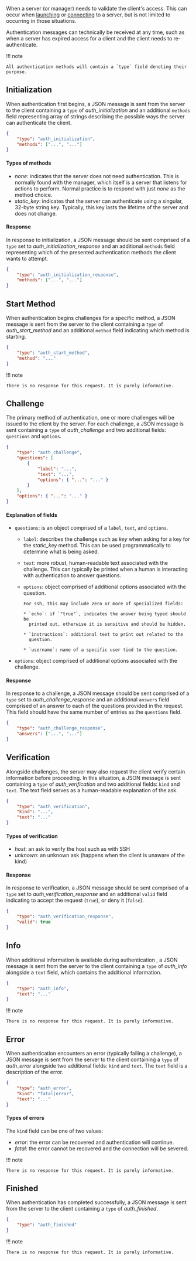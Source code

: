 When a server (or manager) needs to validate the client's access. This can
occur when [launching][launch] or [connecting][connect] to a server, but is not
limited to occurring in those situations.

Authentication messages can technically be received at any time, such as when a
server has expired access for a client and the client needs to re-authenticate.

!!! note

    All authentication methods will contain a `type` field denoting their
    purpose.

## Initialization

<div class="grid" markdown>

When authentication first begins, a JSON message is sent from the server to the
client containing a `type` of *auth_initialization* and an additional `methods`
field representing array of strings describing the possible ways the server can
authenticate the client.

```json title="Request"
{
    "type": "auth_initialization",
    "methods": ["...", "..."]
}
```

</div>

#### Types of methods

* *none*: indicates that the server does not need authentication. This is
  normally found with the manager, which itself is a server that listens for
  actions to perform. Normal practice is to respond with just *none* as the
  method choice.
* *static_key*: indicates that the server can authenticate using a singular,
  32-byte string key. Typically, this key lasts the lifetime of the server and
  does not change.

#### Response

<div class="grid" markdown>

In response to initialization, a JSON message should be sent comprised of a
`type` set to *auth_initialization_response* and an additional `methods` field
representing which of the presented authentication methods the client wants to
attempt.

```json title="Response"
{
    "type": "auth_initialization_response",
    "methods": ["...", "..."]
}
```

</div>

## Start Method

<div class="grid" markdown>

When authentication begins challenges for a specific method, a JSON message is
sent from the server to the client containing a `type` of *auth_start_method*
and an additional `method` field indicating which method is starting.

```json title="Request"
{
    "type": "auth_start_method",
    "method": "..."
}
```

</div>

!!! note

    There is no response for this request. It is purely informative.

## Challenge

<div class="grid" markdown>

The primary method of authentication, one or more challenges will be issued to
the client by the server. For each challenge, a JSON message is sent containing
a `type` of *auth_challenge* and two additional fields: `questions` and
`options`.

```json title="Request"
{
    "type": "auth_challenge",
    "questions": [
        {
            "label": "...", 
            "text": "...", 
            "options": { "...": "..." }
        }
    ],
    "options": { "...": "..." }
}
```

</div>

#### Explanation of fields

* `questions`: is an object comprised of a `label`, `text`, and `options`.

    * `label`: describes the challenge such as *key* when asking for a key for
      the *static_key* method. This can be used programmatically to determine
      what is being asked.

    * `text`: more robust, human-readable text associated with the challenge.
      This can typically be printed when a human is interacting with
      authentication to answer questions.

    * `options`: object comprised of additional options associated with the
      question.
      
          For ssh, this may include zero or more of specialized fields:
          
          * `echo`: if `"true"`, indicates the answer being typed should be
            printed out, otherwise it is sensitive and should be hidden.
          
          * `instructions`: additional text to print out related to the
            question.
          
          * `username`: name of a specific user tied to the question.

* `options`: object comprised of additional options associated with the
  challenge.

#### Response

<div class="grid" markdown>

In response to a challenge, a JSON message should be sent comprised of a
`type` set to *auth_challenge_response* and an additional `answers` field
comprised of an answer to each of the questions provided in the request. This
field should have the same number of entries as the `questions` field.

```json title="Response"
{
    "type": "auth_challenge_response",
    "answers": ["...", "..."]
}
```

</div>


## Verification

<div class="grid" markdown>

Alongside challenges, the server may also request the client verify certain
information before proceeding. In this situation, a JSON message is sent
containing a `type` of *auth_verification* and two additional fields: `kind`
and `text`. The text field serves as a human-readable explanation of the ask.

```json title="Request"
{
    "type": "auth_verification",
    "kind": "...",
    "text": "..."
}
```

</div>

#### Types of verification

* *host*: an ask to verify the host such as with SSH
* *unknown*: an unknown ask (happens when the client is unaware of the kind)

#### Response

<div class="grid" markdown>

In response to verification, a JSON message should be sent comprised of a
`type` set to *auth_verification_response* and an additional `valid` field
indicating to accept the request (`true`), or deny it (`false`).

```json title="Response"
{
    "type": "auth_verification_response",
    "valid": true
}
```

</div>

## Info

<div class="grid" markdown>

When additional information is available during authentication , a JSON message
is sent from the server to the client containing a `type` of *auth_info*
alongside a `text` field, which contains the additional information.

```json title="Request"
{
    "type": "auth_info",
    "text": "..."
}
```

</div>

!!! note

    There is no response for this request. It is purely informative.

## Error

<div class="grid" markdown>

When authentication encounters an error (typically failing a challenge), a JSON
message is sent from the server to the client containing a `type` of
*auth_error* alongside two additional fields: `kind` and `text`. The `text`
field is a description of the error.

```json title="Request"
{
    "type": "auth_error",
    "kind": "fatal|error",
    "text": "..."
}
```

</div>

#### Types of errors

The `kind` field can be one of two values:

* *error*: the error can be recovered and authentication will continue.
* *fatal*: the error cannot be recovered and the connection will be severed.

!!! note

    There is no response for this request. It is purely informative.

## Finished

<div class="grid" markdown>

When authentication has completed successfully, a JSON message is
sent from the server to the client containing a `type` of *auth_finished*.

```json title="Request"
{
    "type": "auth_finished"
}
```

</div>

!!! note

    There is no response for this request. It is purely informative.

[launch]: /reference/cli/commands/launch/
[connect]: /reference/cli/commands/connect/
